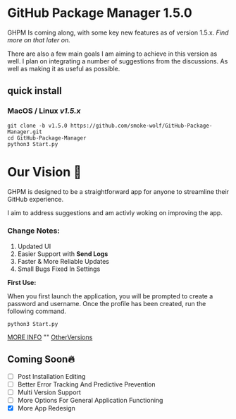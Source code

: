 # GitHub Package Manager 1.5.0

GHPM Is coming along, with some key new features as of version 1.5.x. *Find more on that later on.*

There are also a few main goals I am aiming to achieve in this version as well.  I plan on integrating a number of suggestions from the discussions.  As well as making it as useful as possible.

 
## quick install

### MacOS / Linux *v1.5.x*
	git clone -b v1.5.0 https://github.com/smoke-wolf/GitHub-Package-Manager.git
	cd GitHub-Package-Manager
	python3 Start.py

# Our Vision :stars:
GHPM is designed to be a straightforward app for anyone to streamline their GitHub experience. 

I aim to address suggestions and am activly woking on improving the app.



### Change Notes:

 

 1. Updated UI
 2. Easier Support with **Send Logs** 
 3. Faster & More Reliable Updates
 4. Small Bugs Fixed In Settings



	
**First Use:**

When you first launch the application, you will be prompted to create a password and username. Once the profile has been created, run the following command.

	python3 Start.py


[MORE INFO](https://raw.githubusercontent.com/smoke-wolf/GitHub-Package-Manager/main/System/Cache/System/ErrorLog/Errors) "" [OtherVersions](https://github.com/smoke-wolf/GitHub-Package-Manager/blob/INFO/README.md)

## Coming Soon:fire:

 

 - [ ] Post Installation Editing
 - [ ] Better Error Tracking And Predictive Prevention
 - [ ] Multi Version Support 
 - [ ] More Options For General Application Functioning
 - [x] More App Redesign
